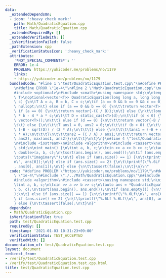 ```yaml
---
data:
  _extendedDependsOn:
  - icon: ':heavy_check_mark:'
    path: Math/QuadraticEquation.cpp
    title: Math/QuadraticEquation.cpp
  _extendedRequiredBy: []
  _extendedVerifiedWith: []
  _isVerificationFailed: false
  _pathExtension: cpp
  _verificationStatusIcon: ':heavy_check_mark:'
  attributes:
    '*NOT_SPECIAL_COMMENTS*': ''
    ERROR: 1e-4
    PROBLEM: https://yukicoder.me/problems/no/1179
    links:
    - https://yukicoder.me/problems/no/1179
  bundledCode: "#line 1 \"test/QuadraticEquation.test.cpp\"\n#define PROBLEM \"https://yukicoder.me/problems/no/1179\"\
    \n#define ERROR \"1e-4\"\n#line 2 \"Math/QuadraticEquation.cpp\"\n#include <vector>\n\
    #include <optional>\n#include <cmath>\nusing namespace std;\n\ntemplate <class\
    \ T>\noptional<vector<T>> QuadraticEquation(long long a, long long b, long long\
    \ c) {\n\tT A = a, B = b, C = c;\n\tif (a == 0 && b == 0 && c == 0) {\n\t\treturn\
    \ nullopt;\n\t} else if (a == 0 && b == 0) {\n\t\treturn vector<T>();\n\t} else\
    \ if (a == 0) {\n\t\treturn vector{-(C / B)};\n\t} else {\n\t\tlong long d = b\
    \ * b - 4 * a * c;\n\t\tT D = static_cast<T>(d);\n\t\tif (d < 0) {\n\t\t\treturn\
    \ vector<T>();\n\t\t} else if (d == 0) {\n\t\t\treturn vector{-B / (2 * A)};\n\
    \t\t} else {\n\t\t\tT ans1 = 0, ans2 = 0;\n\t\t\tif (b > 0) {\n\t\t\t\tans1 =\
    \ (-B - sqrt(D)) / (2 * A);\n\t\t\t} else {\n\t\t\t\tans1 = (-B + sqrt(D)) / (2\
    \ * A);\n\t\t\t}\n\t\t\tans2 = (C / A) / ans1;\n\t\t\treturn vector{min(ans1,\
    \ ans2), max(ans1, ans2)};\n\t\t}\n\t}\n}\n#line 4 \"test/QuadraticEquation.test.cpp\"\
    \n#include <iostream>\n#include <algorithm>\n#include <cassert>\nusing namespace\
    \ std;\n\nint main() {\n\tint a, b, c;\n\tcin >> a >> b >> c;\n\tauto ans = *QuadraticEquation<long\
    \ double>(a, b, c);\n\tsort(ans.begin(), ans.end());\n\tif (ans.empty()) {\n\t\
    \tputs(\"imaginary\");\n\t} else if (ans.size() == 1) {\n\t\tprintf(\"%.6Lf\\\
    n\", ans[0]);\n\t} else if (ans.size() == 2) {\n\t\tprintf(\"%.6Lf %.6Lf\\n\"\
    , ans[0], ans[1]);\n\t} else {\n\t\tassert(false);\n\t}\n}\n"
  code: "#define PROBLEM \"https://yukicoder.me/problems/no/1179\"\n#define ERROR\
    \ \"1e-4\"\n#include \"./../Math/QuadraticEquation.cpp\"\n#include <iostream>\n\
    #include <algorithm>\n#include <cassert>\nusing namespace std;\n\nint main() {\n\
    \tint a, b, c;\n\tcin >> a >> b >> c;\n\tauto ans = *QuadraticEquation<long double>(a,\
    \ b, c);\n\tsort(ans.begin(), ans.end());\n\tif (ans.empty()) {\n\t\tputs(\"imaginary\"\
    );\n\t} else if (ans.size() == 1) {\n\t\tprintf(\"%.6Lf\\n\", ans[0]);\n\t} else\
    \ if (ans.size() == 2) {\n\t\tprintf(\"%.6Lf %.6Lf\\n\", ans[0], ans[1]);\n\t\
    } else {\n\t\tassert(false);\n\t}\n}"
  dependsOn:
  - Math/QuadraticEquation.cpp
  isVerificationFile: true
  path: test/QuadraticEquation.test.cpp
  requiredBy: []
  timestamp: '2021-01-03 10:31:23+09:00'
  verificationStatus: TEST_ACCEPTED
  verifiedWith: []
documentation_of: test/QuadraticEquation.test.cpp
layout: document
redirect_from:
- /verify/test/QuadraticEquation.test.cpp
- /verify/test/QuadraticEquation.test.cpp.html
title: test/QuadraticEquation.test.cpp
---
```

